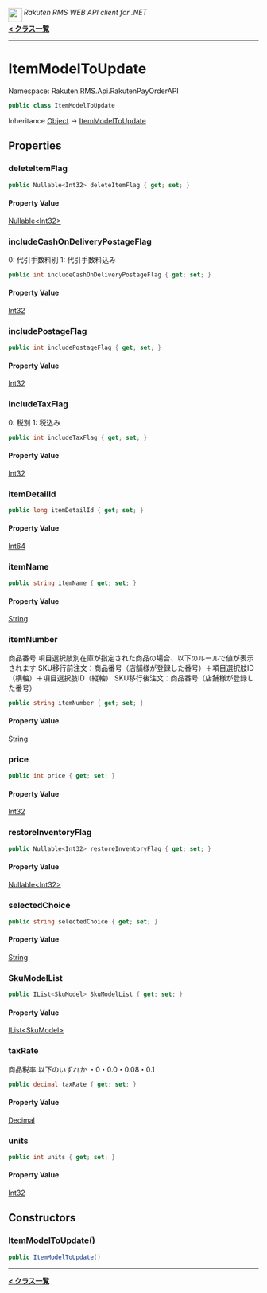 <img align="left" style="height: 2em;" src="https://webservice.rakuten.co.jp/favicon.ico"><em>Rakuten RMS WEB API client for .NET</em>

[**< クラス一覧**](./)
- - -

# ItemModelToUpdate

Namespace: Rakuten.RMS.Api.RakutenPayOrderAPI

```csharp
public class ItemModelToUpdate
```

Inheritance [Object](https://docs.microsoft.com/en-us/dotnet/api/system.object) → [ItemModelToUpdate](./rakuten.rms.api.rakutenpayorderapi.itemmodeltoupdate)

## Properties

### <a id="properties-deleteitemflag"/>**deleteItemFlag**

```csharp
public Nullable<Int32> deleteItemFlag { get; set; }
```

#### Property Value

[Nullable&lt;Int32&gt;](https://docs.microsoft.com/en-us/dotnet/api/system.nullable-1)<br>

### <a id="properties-includecashondeliverypostageflag"/>**includeCashOnDeliveryPostageFlag**

0: 代引手数料別
 1: 代引手数料込み

```csharp
public int includeCashOnDeliveryPostageFlag { get; set; }
```

#### Property Value

[Int32](https://docs.microsoft.com/en-us/dotnet/api/system.int32)<br>

### <a id="properties-includepostageflag"/>**includePostageFlag**

```csharp
public int includePostageFlag { get; set; }
```

#### Property Value

[Int32](https://docs.microsoft.com/en-us/dotnet/api/system.int32)<br>

### <a id="properties-includetaxflag"/>**includeTaxFlag**

0: 税別
 1: 税込み

```csharp
public int includeTaxFlag { get; set; }
```

#### Property Value

[Int32](https://docs.microsoft.com/en-us/dotnet/api/system.int32)<br>

### <a id="properties-itemdetailid"/>**itemDetailId**

```csharp
public long itemDetailId { get; set; }
```

#### Property Value

[Int64](https://docs.microsoft.com/en-us/dotnet/api/system.int64)<br>

### <a id="properties-itemname"/>**itemName**

```csharp
public string itemName { get; set; }
```

#### Property Value

[String](https://docs.microsoft.com/en-us/dotnet/api/system.string)<br>

### <a id="properties-itemnumber"/>**itemNumber**

商品番号
 項目選択肢別在庫が指定された商品の場合、以下のルールで値が表示されます
 SKU移行前注文：商品番号（店舗様が登録した番号）＋項目選択肢ID（横軸）＋項目選択肢ID（縦軸）
 SKU移行後注文：商品番号（店舗様が登録した番号）

```csharp
public string itemNumber { get; set; }
```

#### Property Value

[String](https://docs.microsoft.com/en-us/dotnet/api/system.string)<br>

### <a id="properties-price"/>**price**

```csharp
public int price { get; set; }
```

#### Property Value

[Int32](https://docs.microsoft.com/en-us/dotnet/api/system.int32)<br>

### <a id="properties-restoreinventoryflag"/>**restoreInventoryFlag**

```csharp
public Nullable<Int32> restoreInventoryFlag { get; set; }
```

#### Property Value

[Nullable&lt;Int32&gt;](https://docs.microsoft.com/en-us/dotnet/api/system.nullable-1)<br>

### <a id="properties-selectedchoice"/>**selectedChoice**

```csharp
public string selectedChoice { get; set; }
```

#### Property Value

[String](https://docs.microsoft.com/en-us/dotnet/api/system.string)<br>

### <a id="properties-skumodellist"/>**SkuModelList**

```csharp
public IList<SkuModel> SkuModelList { get; set; }
```

#### Property Value

[IList&lt;SkuModel&gt;](https://docs.microsoft.com/en-us/dotnet/api/system.collections.generic.ilist-1)<br>

### <a id="properties-taxrate"/>**taxRate**

商品税率
 以下のいずれか
 ・0・0.0・0.08・0.1

```csharp
public decimal taxRate { get; set; }
```

#### Property Value

[Decimal](https://docs.microsoft.com/en-us/dotnet/api/system.decimal)<br>

### <a id="properties-units"/>**units**

```csharp
public int units { get; set; }
```

#### Property Value

[Int32](https://docs.microsoft.com/en-us/dotnet/api/system.int32)<br>

## Constructors

### <a id="constructors-.ctor"/>**ItemModelToUpdate()**

```csharp
public ItemModelToUpdate()
```


- - -
[**< クラス一覧**](./)
